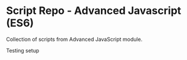 # Script Repo - Advanced Javascript (ES6)

Collection of scripts from Advanced JavaScript module.

Testing setup